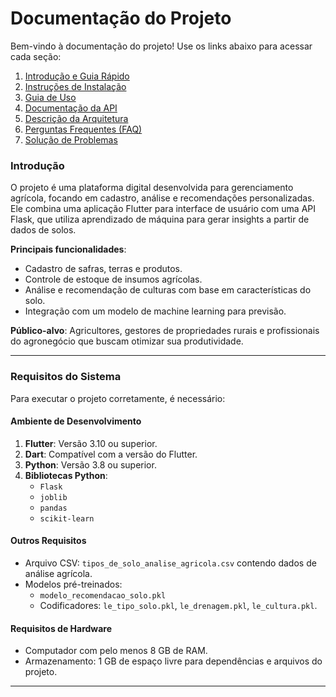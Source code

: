 # Documentação do Projeto

Bem-vindo à documentação do projeto! Use os links abaixo para acessar cada seção:

1. [Introdução e Guia Rápido](docs/01_README.md)
2. [Instruções de Instalação](docs/02_INSTALLATION.md)
3. [Guia de Uso](docs/03_USAGE.md)
4. [Documentação da API](docs/04_API_REFERENCE.md)
5. [Descrição da Arquitetura](docs/05_ARCHITECTURE.md)
6. [Perguntas Frequentes (FAQ)](docs/06_FAQ.md)
7. [Solução de Problemas](docs/07_TROUBLESHOOTING.md)


### **Introdução**

O projeto é uma plataforma digital desenvolvida para gerenciamento agrícola, focando em cadastro, análise e recomendações personalizadas. Ele combina uma aplicação Flutter para interface de usuário com uma API Flask, que utiliza aprendizado de máquina para gerar insights a partir de dados de solos. 

**Principais funcionalidades**:
- Cadastro de safras, terras e produtos.
- Controle de estoque de insumos agrícolas.
- Análise e recomendação de culturas com base em características do solo.
- Integração com um modelo de machine learning para previsão.

**Público-alvo**:
Agricultores, gestores de propriedades rurais e profissionais do agronegócio que buscam otimizar sua produtividade.

---

### **Requisitos do Sistema**

Para executar o projeto corretamente, é necessário:

#### **Ambiente de Desenvolvimento**
1. **Flutter**: Versão 3.10 ou superior.
2. **Dart**: Compatível com a versão do Flutter.
3. **Python**: Versão 3.8 ou superior.
4. **Bibliotecas Python**:
   - `Flask`
   - `joblib`
   - `pandas`
   - `scikit-learn`

#### **Outros Requisitos**
- Arquivo CSV: `tipos_de_solo_analise_agricola.csv` contendo dados de análise agrícola.
- Modelos pré-treinados:
  - `modelo_recomendacao_solo.pkl`
  - Codificadores: `le_tipo_solo.pkl`, `le_drenagem.pkl`, `le_cultura.pkl`.

#### **Requisitos de Hardware**
- Computador com pelo menos 8 GB de RAM.
- Armazenamento: 1 GB de espaço livre para dependências e arquivos do projeto.

---
